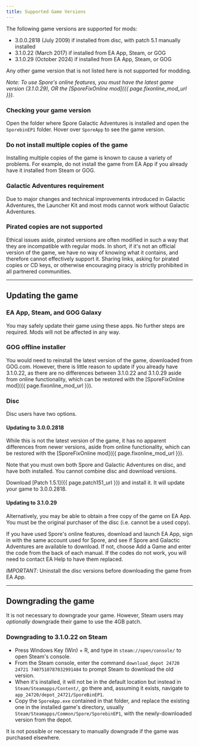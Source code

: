 ```yaml
---
title: Supported Game Versions
---
```

The following game versions are supported for mods:
- 3.0.0.2818 (July 2009) if installed from disc, with patch 5.1 manually installed
- 3.1.0.22 (March 2017) if installed from EA App, Steam, or GOG
- 3.1.0.29 (October 2024) if installed from EA App, Steam, or GOG

Any other game version that is not listed here is not supported for modding.

*Note: To use Spore's online features, you must have the latest game version (3.1.0.29), OR the [SporeFixOnline mod]({{ page.fixonline_mod_url }}).*

### Checking your game version
Open the folder where Spore Galactic Adventures is installed and open the `SporebinEP1` folder. Hover over `SporeApp` to see the game version.

### Do not install multiple copies of the game
Installing multiple copies of the game is known to cause a variety of problems. For example, do not install the game from EA App if you already have it installed from Steam or GOG. 

### Galactic Adventures requirement
Due to major changes and technical improvements introduced in Galactic Adventures, the Launcher Kit and most mods cannot work without Galactic Adventures.

### Pirated copies are not supported
Ethical issues aside, pirated versions are often modified in such a way that they are incompatible with regular mods. In short, if it's not an official version of the game, we have no way of knowing what it contains, and therefore cannot effectively support it. Sharing links, asking for pirated copies or CD keys, or otherwise encouraging piracy is strictly prohibited in all partnered communities.

---

## Updating the game
### EA App, Steam, and GOG Galaxy
You may safely update their game using these apps. No further steps are required. Mods will not be affected in any way.

### GOG offline installer
You would need to reinstall the latest version of the game, downloaded from GOG.com. However, there is little reason to update if you already have 3.1.0.22, as there are no differences between 3.1.0.22 and 3.1.0.29 aside from online functionality, which can be restored with the [SporeFixOnline mod]({{ page.fixonline_mod_url }}).

### Disc
Disc users have two options.
#### Updating to 3.0.0.2818
While this is not the latest version of the game, it has no apparent differences from newer versions, aside from online functionality, which can be restored with the [SporeFixOnline mod]({{ page.fixonline_mod_url }}).

Note that you must own both Spore and Galactic Adventures on disc, and have both installed. You cannot combine disc and download versions.

Download [Patch 1.5.1]({{ page.patch151_url }}) and install it. It will update your game to 3.0.0.2818.

#### Updating to 3.1.0.29
Alternatively, you may be able to obtain a free copy of the game on EA App. You must be the original purchaser of the disc (i.e. cannot be a used copy).

If you have used Spore's online features, download and launch EA App, sign in with the same account used for Spore, and see if Spore and Galactic Adventures are available to download. If not, choose Add a Game and enter the code from the back of each manual. If the codes do not work, you will need to contact EA Help to have them replaced.

*IMPORTANT*: Uninstall the disc versions before downloading the game from EA App.

---

## Downgrading the game
It is not necessary to downgrade your game. However, Steam users may *optionally* downgrade their game to use the 4GB patch.

### Downgrading to 3.1.0.22 on Steam
- Press Windows Key (Win) + R, and type in `steam://open/console/` to open Steam's console.
- From the Steam console, enter the command `download_depot 24720 24721 7407510787032991484` to prompt Steam to download the old version.
- When it's installed, it will not be in the default location but instead in `Steam/Steamapps/Content/`, go there and, assuming it exists, navigate to `app_24720/depot_24721/SporeBinEP1`.
- Copy the `SporeApp.exe` contained in that folder, and replace the existing one in the installed game's directory, usually `Steam/Steamapps/Common/Spore/SporebinEP1`, with the newly-downloaded version from the depot.

It is not possible or necessary to manually downgrade if the game was purchased elsewhere.
